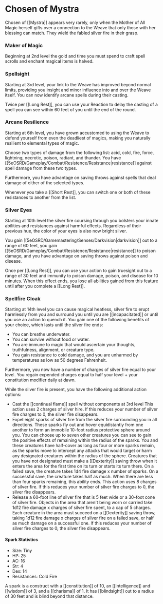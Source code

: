 # Chosen of Mystra

Chosen of [[Mystra]] appears very rarely, only when the Mother of All Magic herself gifts over a connection to the Weave that only those with her blessing can match. They wield the fabled silver fire in their grasp.

### Maker of Magic
Beginning at 2nd level the gold and time you must spend to craft spell scrolls and enchant magical items is halved.

### Spellsight
Starting at 3rd level, your link to the Weave has improved beyond normal limits, providing you insight and minor influence into and over the Weave itself. You can now identify arcane spells during their casting.

Twice per [[Long Rest]], you can use your Reaction to delay the casting of a spell you can see within 60 feet of you until the end of the round.

### Arcane Resilience
Starting at 6th level, you have grown accustomed to using the Weave to defend yourself from even the deadliest of magics, making you naturally resilient to elemental types of magic.

Choose two types of damage from the following list: acid, cold, fire, force, lightning, necrotic, poison, radiant, and thunder. You have [[5eOSRD/Gameplay/Combat/Resistence/Resistance|resistance]] against spell damage from these two types.

Furthermore, you have advantage on saving throws against spells that deal damage of either of the selected types.

Whenever you take a [[Short Rest]], you can switch one or both of these resistances to another from the list.

### Silver Eyes
Starting at 10th level the silver fire coursing through you bolsters your innate abilities and resistances against harmful effects. Regardless of their previous hue, the color of your eyes is also now bright silver.

You gain [[5eOSRD/Gamemastering/Senses/Darkvision|darkvision]] out to a range of 60 feet, you gain [[5eOSRD/Gameplay/Combat/Resistence/Resistance|resistance]] to poison damage, and you have advantage on saving throws against poison and disease.

Once per [[Long Rest]], you can use your action to gain truesight out to a range of 30 feet and immunity to poison damage, poison, and disease for 10 minutes. When this effect ends, you lose all abilities gained from this feature until after you complete a [[Long Rest]].

### Spellfire Cloak
Starting at 14th level you can cause magical heatless, silver fire to erupt harmlessly from you and surround you until you are [[incapacitated]] or until you use an action to quench it. You gain one of the following benefits of your choice, which lasts until the silver fire ends:

- You can breathe underwater.
- You can survive without food or water.
- ﻿﻿You are immune to magic that would ascertain your thoughts, truthfulness, alignment, or creature type.
- ﻿﻿You gain resistance to cold damage, and you are unharmed by temperatures as low as 50 degrees Fahrenheit.

Furthermore, you now have a number of charges of silver fire equal to your level. You regain expended charges equal to half your level + your constitution modifier daily at dawn.

While the silver fire is present, you have the following additional action options:
- ﻿﻿Cast the [[continual flame]] spell without components at 3rd level This action uses 2 charges of silver hire. If this reduces your number of silver fire charges to 0, the silver fire disappears.
- ﻿﻿Expel eight sparks of silver fire from the silver fire surrounding you in all directions. These sparks fly out and hover equidistantly from one another to form an immobile 10-foot radius protective sphere around you. You can choose up to seven other creatures you can see to gain the positive effects of remaining within the radius of the sparks. You and these creatures have half-cover as long as four or more sparks remain, as the sparks move to intercept any attacks that would target or harm any designated creatures within the radius of the sphere. Creatures that you have not designated must make a [[Dexterity]] saving throw when it enters the area for the first time on its turn or starts its turn there. On a failed save, the creature takes 1d4 fire damage x number of sparks. On a successful save, the creature takes half as much. When there are less than four sparks remaining, this ability ends. This action uses 8 charges of silver fire. If this reduces your number of silver fire charges to 0, the silver fire disappears.
- Release a 60-foot line of silver fire that is 5 feet wide or a 30-foot cone of silver fire. Objects in the area that aren't being worn or carried take 1d12 fire damage x charges of silver fire spent, to a cap of 5 charges. Each creature in the area must succeed on a [[Dexterity]] saving throw, taking 1d12 fire damage x charges of silver fire on a failed save, or half as much damage on a successful one. If this reduces your number of silver fire charges to 0, the silver fire disappears.

#### Spark Statistics
- ﻿Size: Tiny
- ﻿﻿HP: 25
- ﻿﻿AC: 16
- ﻿﻿Str: 4
- ﻿﻿Dex: 14
- ﻿﻿Resistances: Cold Fire

A spark is a construct with a [[constitution]] of 10, an [[intelligence]] and [[wisdom]] of 3, and a [[charisma]] of 1. It has [[blindsight]] out to a radius of 30 feet and is blind beyond that distance.